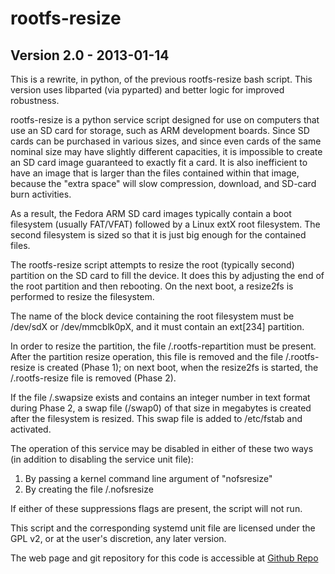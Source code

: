 rootfs-resize 
=============

Version 2.0 - 2013-01-14
------------------------

This is a rewrite, in python, of the previous rootfs-resize 
bash script. This version uses libparted (via pyparted) and
better logic for improved robustness.

rootfs-resize is a python service script designed for use on
computers that use an SD card for storage, such as ARM development
boards. Since SD cards can be purchased in various sizes, and 
since even cards of the same nominal size may have slightly 
different capacities, it is impossible to create an SD card 
image guaranteed to exactly fit a card. It is also inefficient 
to have an image that is larger than the files contained within 
that image, because the "extra space" will slow compression, 
download, and SD-card burn activities.

As a result, the Fedora ARM SD card images typically contain
a boot filesystem (usually FAT/VFAT) followed by a Linux extX
root filesystem. The second filesystem is sized so that it
is just big enough for the contained files.

The rootfs-resize script attempts to resize the root (typically
second) partition on the SD card to fill the device. It 
does this by adjusting the end of the root partition and then 
rebooting. On the next boot, a resize2fs is performed
to resize the filesystem.

The name of the block device containing the root filesystem must 
be /dev/sdX or /dev/mmcblk0pX, and it must contain an ext[234]
partition.

In order to resize the partition, the file /.rootfs-repartition
must be present. After the partition resize operation, this file
is removed and the file /.rootfs-resize is created (Phase 1); on 
next boot, when the resize2fs is started, the /.rootfs-resize file is
removed (Phase 2).

If the file /.swapsize exists and contains an integer number
in text format during Phase 2, a swap file (/swap0) of that size
in megabytes is created after the filesystem is resized. This swap
file is added to /etc/fstab and activated.

The operation of this service may be disabled in either of these 
two ways (in addition to disabling the service unit file):

1. By passing a kernel command line argument of "nofsresize"
2. By creating the file /.nofsresize

If either of these suppressions flags are present, the script
will not run.

This script and the corresponding systemd unit file are licensed
under the GPL v2, or at the user's discretion, any later version.

The web page and git repository for this code is accessible at
[Github Repo](https://github.com/ctyler/rootfs-resize)

